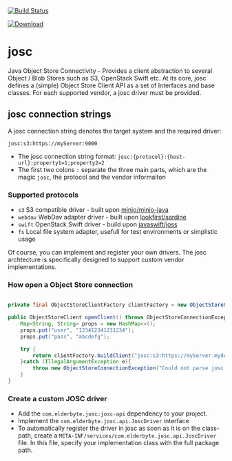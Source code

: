 [![Build Status](https://travis-ci.org/ElderByte-/josc.svg?branch=master)](https://travis-ci.org/ElderByte-/josc)

[ ![Download](https://api.bintray.com/packages/elderbyte/maven/josc-full/images/download.svg) ](https://bintray.com/elderbyte/maven/josc-full/_latestVersion)

# josc
Java Object Store Connectivity - Provides a client abstraction to several Object / Blob Stores such as S3, OpenStack Swift etc. At its core, josc defines a (simple) Object Store Client API as a set of Interfaces and base classes.
For each supported vendor, a josc driver must be provided.

## josc connection strings

A josc connection string denotes the target system and the required driver:

```
josc:s3:https://myServer:9000
```

* The josc connection string format: `josc:{protocol}:{host-url};property1=1;property2=2`
* The first two colons `:` separate the three main parts, which are the magic `josc`, the protocol and the vendor informaiton

### Supported protocols

* `s3`  S3 compatible driver - built upon [minio/minio-java](https://github.com/minio/minio-java)
* `webdav` WebDav adapter driver - built upon [lookfirst/sardine](https://github.com/lookfirst/sardine)
* `swift` OpenStack Swift driver - build upon [javaswift/joss](https://github.com/javaswift/joss) 
* `fs`  Local file system adapter, usefull for test environments or simplistic usage

Of course, you can implement and register your own drivers. The josc archtecture is specifically designed to support custom vendor implementations. 

### How open a Object Store connection

```java

private final ObjectStoreClientFactory clientFactory = new ObjectStoreClientPool(JoscDriverManager.getDefault());

public ObjectStoreClient openClient() throws ObjectStoreConnectionException {
    Map<String, String> props = new HashMap<>();
    props.put("user", "123412341231234");
    props.put("pass", "abcdefg");

    try {
        return clientFactory.buildClient("josc:s3:https://myServer.mydomain.com:9000", new JoscConnectionProperties(props));
    }catch (IllegalArgumentException e){
        throw new ObjectStoreConnectionException("Could not parse josc connection-string.", e);
    }
}
```

### Create a custom JOSC driver

* Add the `com.elderbyte.josc:josc-api` dependency to your project.
* Implement the `com.elderbyte.josc.api.JoscDriver` interface
* To automatically register the driver in josc as soon as it is on the class-path, create a `META-INF/services/com.elderbyte.josc.api.JoscDriver` file. In this file, specify your implementation class with the full package path.
